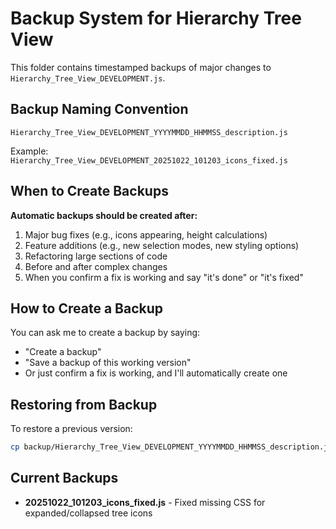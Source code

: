 # Backup System for Hierarchy Tree View

This folder contains timestamped backups of major changes to `Hierarchy_Tree_View_DEVELOPMENT.js`.

## Backup Naming Convention

`Hierarchy_Tree_View_DEVELOPMENT_YYYYMMDD_HHMMSS_description.js`

Example: `Hierarchy_Tree_View_DEVELOPMENT_20251022_101203_icons_fixed.js`

## When to Create Backups

**Automatic backups should be created after:**
1. Major bug fixes (e.g., icons appearing, height calculations)
2. Feature additions (e.g., new selection modes, new styling options)
3. Refactoring large sections of code
4. Before and after complex changes
5. When you confirm a fix is working and say "it's done" or "it's fixed"

## How to Create a Backup

You can ask me to create a backup by saying:
- "Create a backup"
- "Save a backup of this working version"
- Or just confirm a fix is working, and I'll automatically create one

## Restoring from Backup

To restore a previous version:
```bash
cp backup/Hierarchy_Tree_View_DEVELOPMENT_YYYYMMDD_HHMMSS_description.js Hierarchy_Tree_View_DEVELOPMENT.js
```

## Current Backups

- **20251022_101203_icons_fixed.js** - Fixed missing CSS for expanded/collapsed tree icons
